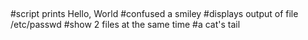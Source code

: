 ##
#script prints Hello, World
#confused a smiley
#displays output of file /etc/passwd
#show 2 files at the same time
#a cat's tail

